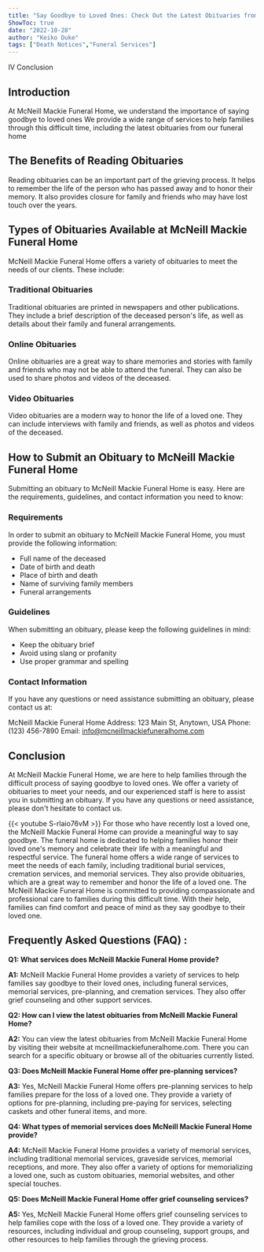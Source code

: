```yaml
---
title: "Say Goodbye to Loved Ones: Check Out the Latest Obituaries from McNeill Mackie Funeral Home"
ShowToc: true 
date: "2022-10-28"
author: "Keiko Duke" 
tags: ["Death Notices","Funeral Services"]
---
```

IV Conclusion 

## Introduction 

At McNeill Mackie Funeral Home, we understand the importance of saying goodbye to loved ones We provide a wide range of services to help families through this difficult time, including the latest obituaries from our funeral home 

## The Benefits of Reading Obituaries

Reading obituaries can be an important part of the grieving process. It helps to remember the life of the person who has passed away and to honor their memory. It also provides closure for family and friends who may have lost touch over the years. 

## Types of Obituaries Available at McNeill Mackie Funeral Home

McNeill Mackie Funeral Home offers a variety of obituaries to meet the needs of our clients. These include: 

### Traditional Obituaries 

Traditional obituaries are printed in newspapers and other publications. They include a brief description of the deceased person's life, as well as details about their family and funeral arrangements. 

### Online Obituaries 

Online obituaries are a great way to share memories and stories with family and friends who may not be able to attend the funeral. They can also be used to share photos and videos of the deceased. 

### Video Obituaries 

Video obituaries are a modern way to honor the life of a loved one. They can include interviews with family and friends, as well as photos and videos of the deceased. 

## How to Submit an Obituary to McNeill Mackie Funeral Home

Submitting an obituary to McNeill Mackie Funeral Home is easy. Here are the requirements, guidelines, and contact information you need to know: 

### Requirements 

In order to submit an obituary to McNeill Mackie Funeral Home, you must provide the following information: 

* Full name of the deceased 
* Date of birth and death 
* Place of birth and death 
* Name of surviving family members 
* Funeral arrangements 

### Guidelines 

When submitting an obituary, please keep the following guidelines in mind: 

* Keep the obituary brief 
* Avoid using slang or profanity 
* Use proper grammar and spelling 

### Contact Information 

If you have any questions or need assistance submitting an obituary, please contact us at: 

McNeill Mackie Funeral Home 
Address: 123 Main St, Anytown, USA 
Phone: (123) 456-7890 
Email: info@mcneillmackiefuneralhome.com 

## Conclusion 

At McNeill Mackie Funeral Home, we are here to help families through the difficult process of saying goodbye to loved ones. We offer a variety of obituaries to meet your needs, and our experienced staff is here to assist you in submitting an obituary. If you have any questions or need assistance, please don't hesitate to contact us.

{{< youtube S-rlaio76vM >}} 
For those who have recently lost a loved one, the McNeill Mackie Funeral Home can provide a meaningful way to say goodbye. The funeral home is dedicated to helping families honor their loved one's memory and celebrate their life with a meaningful and respectful service. The funeral home offers a wide range of services to meet the needs of each family, including traditional burial services, cremation services, and memorial services. They also provide obituaries, which are a great way to remember and honor the life of a loved one. The McNeill Mackie Funeral Home is committed to providing compassionate and professional care to families during this difficult time. With their help, families can find comfort and peace of mind as they say goodbye to their loved one.

## Frequently Asked Questions (FAQ) :
**Q1: What services does McNeill Mackie Funeral Home provide?**

**A1:** McNeill Mackie Funeral Home provides a variety of services to help families say goodbye to their loved ones, including funeral services, memorial services, pre-planning, and cremation services. They also offer grief counseling and other support services. 

**Q2: How can I view the latest obituaries from McNeill Mackie Funeral Home?**

**A2:** You can view the latest obituaries from McNeill Mackie Funeral Home by visiting their website at mcneillmackiefuneralhome.com. There you can search for a specific obituary or browse all of the obituaries currently listed. 

**Q3: Does McNeill Mackie Funeral Home offer pre-planning services?**

**A3:** Yes, McNeill Mackie Funeral Home offers pre-planning services to help families prepare for the loss of a loved one. They provide a variety of options for pre-planning, including pre-paying for services, selecting caskets and other funeral items, and more. 

**Q4: What types of memorial services does McNeill Mackie Funeral Home provide?**

**A4:** McNeill Mackie Funeral Home provides a variety of memorial services, including traditional memorial services, graveside services, memorial receptions, and more. They also offer a variety of options for memorializing a loved one, such as custom obituaries, memorial websites, and other special touches. 

**Q5: Does McNeill Mackie Funeral Home offer grief counseling services?**

**A5:** Yes, McNeill Mackie Funeral Home offers grief counseling services to help families cope with the loss of a loved one. They provide a variety of resources, including individual and group counseling, support groups, and other resources to help families through the grieving process.



